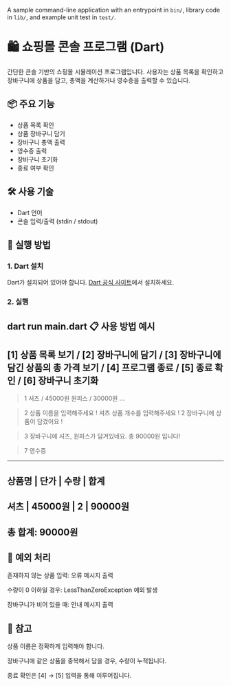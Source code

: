 A sample command-line application with an entrypoint in `bin/`, library code
in `lib/`, and example unit test in `test/`.

# 🛍️ 쇼핑몰 콘솔 프로그램 (Dart)

간단한 콘솔 기반의 쇼핑몰 시뮬레이션 프로그램입니다. 사용자는 상품 목록을 확인하고 장바구니에 상품을 담고, 총액을 계산하거나 영수증을 출력할 수 있습니다.

## 📦 주요 기능

- 상품 목록 확인
- 상품 장바구니 담기
- 장바구니 총액 출력
- 영수증 출력
- 장바구니 초기화
- 종료 여부 확인

## 🛠️ 사용 기술

- Dart 언어
- 콘솔 입력/출력 (stdin / stdout)

## 🚀 실행 방법

### 1. Dart 설치
Dart가 설치되어 있어야 합니다. [Dart 공식 사이트](https://dart.dev/get-dart)에서 설치하세요.

### 2. 실행
dart run main.dart
📋 사용 방법 예시
--------------------------------------------------------------------------------------------------------------------------------------------
[1] 상품 목록 보기 / [2] 장바구니에 담기 / [3] 장바구니에 담긴 상품의 총 가격 보기 / [4] 프로그램 종료 / [5] 종료 확인 / [6] 장바구니 초기화
--------------------------------------------------------------------------------------------------------------------------------------------

> 1
셔츠 / 45000원
원피스 / 30000원
...

> 2
상품 이름을 입력해주세요 !
> 셔츠
상품 개수를 입력해주세요 !
> 2
장바구니에 상품이 담겼어요 !

> 3
장바구니에 셔츠, 원피스가 담겨있네요. 총 90000원 입니다!

> 7
                     영수증
----------------------------------------------
상품명            |   단가   | 수량 |     합계
----------------------------------------------
셔츠              |  45000원 |    2 |  90000원
----------------------------------------------
총 합계: 90000원
----------------------------------------------

## 🧩 예외 처리
존재하지 않는 상품 입력: 오류 메시지 출력

수량이 0 이하일 경우: LessThanZeroException 예외 발생

장바구니가 비어 있을 때: 안내 메시지 출력

## 📌 참고
상품 이름은 정확하게 입력해야 합니다.

장바구니에 같은 상품을 중복해서 담을 경우, 수량이 누적됩니다.

종료 확인은 [4] → [5] 입력을 통해 이루어집니다.